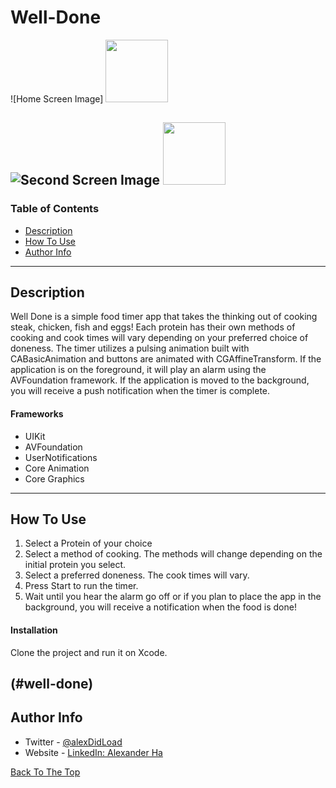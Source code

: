 # Well-Done

![Home Screen Image] <img src="https://user-images.githubusercontent.com/67172004/100192804-727ad200-2ea7-11eb-8902-d3215bdcadfd.png" width="100" height="100">

![Second Screen Image](https://user-images.githubusercontent.com/67172004/100193018-d8fff000-2ea7-11eb-84d8-ccf61582e54a.png)
<img src="https://your-image-url.type" width="100" height="100">
---

### Table of Contents

- [Description](#description)
- [How To Use](#how-to-use)
- [Author Info](#author-info)

---

## Description

Well Done is a simple food timer app that takes the thinking out of cooking steak, chicken, fish and eggs! Each protein has their own methods of cooking and
cook times will vary depending on your preferred choice of doneness. The timer utilizes a pulsing animation built with CABasicAnimation and buttons are animated with CGAffineTransform.
If the application is on the foreground, it will play an alarm using the AVFoundation framework. If the application is moved to the background, you will receive a push notification when the timer is complete. 

#### Frameworks

- UIKit
- AVFoundation
- UserNotifications
- Core Animation
- Core Graphics

---

## How To Use

1. Select a Protein of your choice
2. Select a method of cooking. The methods will change depending on the initial protein you select.
3. Select a preferred doneness. The cook times will vary.
4. Press Start to run the timer.
5. Wait until you hear the alarm go off or if you plan to place the app in the background, you will receive a notification when the food is done!

#### Installation

Clone the project and run it on Xcode.

(#well-done)
---

## Author Info

- Twitter - [@alexDidLoad](https://twitter.com/alexDidLoad)
- Website - [LinkedIn: Alexander Ha](https://linkedin.com/in/alexhha)

[Back To The Top](#well-done)
